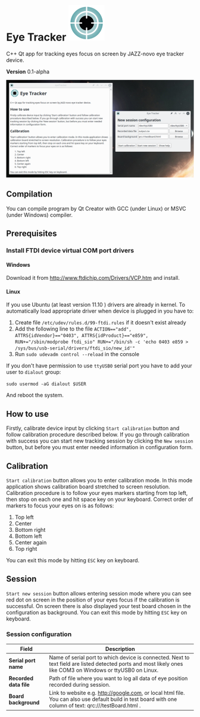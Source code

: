 # Eye Tracker ![img](app_icon.svg) 

C++ Qt app for tracking eyes focus on screen by JAZZ-novo eye tracker device. 

**Version** 0.1-alpha

![img](Screenshot.png) 



## Compilation

You can compile program by Qt Creator with GCC (under Linux) or MSVC (under Windows) compiler.

## Prerequisites

### Install FTDI device virtual COM port drivers

#### Windows

Download it from http://www.ftdichip.com/Drivers/VCP.htm and install.

#### Linux

If you use Ubuntu (at least version 11.10 ) drivers are already in kernel. To automatically load appropriate driver when device is plugged in you have to:

1. Create file `/etc/udev/rules.d/99-ftdi.rules` if it doesn't exist already
2. Add the following line to the file `ACTION=="add", ATTRS{idVendor}=="0403", ATTRS{idProduct}=="e859", RUN+="/sbin/modprobe ftdi_sio" RUN+="/bin/sh -c 'echo 0403 e859 > /sys/bus/usb-serial/drivers/ftdi_sio/new_id'"`
3. Run `sudo udevadm control --reload` in the console

If you don't have permission to use `ttyUSB0` serial port you have to add your user to `dialout` group:

`sudo usermod -aG dialout $USER`

And reboot the system.

## How to use

Firstly, calibrate device input by clicking `Start calibration` button and follow calibration procedure described below. If you go through calibration with success you can start new tracking session by clicking the `New session` button, but before you must enter needed information in configuration form. 

## Calibration

`Start calibration` button allows you to enter calibration mode. In this mode application shows calibration board stretched to screen resolution. Calibration procedure is to follow your eyes markers starting from top left, then stop on each one and hit space key on your keyboard. Correct order of markers to focus your eyes on is as follows: 

1. Top left 
2. Center 
3. Bottom right 
4. Bottom left
5. Center again 
6. Top right

You can exit this mode by hitting `ESC` key on keyboard. 

## Session

`Start new session` button allows entering session mode where you can see red dot on screen in the position of your eyes focus if the calibration is successful. On screen there is also displayed your test board chosen in the configuration as background. 
You can exit this mode by hitting `ESC` key on keyboard. 

### Session configuration 

| Field                  | Description                              |
| ---------------------- | ---------------------------------------- |
| **Serial port name**   | Name of serial port to which device is connected. Next to text field are listed detected ports and most likely ones like COM3 on Windows or ttyUSB0 on Linux. |
| **Recorded data file** | Path of file where you want to log all data of eye position recorded during session. |
| **Board background**   | Link to website e.g. http://google.com, or local html file. You can also use default build in test board with one column of text: qrc:///testBoard.html . |